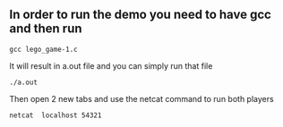## In order to run the demo you need to have gcc and then run 

```
gcc lego_game-1.c
```
It will result in a.out file and you can simply run that file 

```
./a.out
```

Then open 2 new tabs and use the netcat command to run both players 

```
netcat  localhost 54321
```

